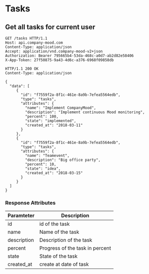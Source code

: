 # Tasks

## Get all tasks for current user

```http
GET /tasks HTTP/1.1
Host: api.company-mood.com
Content-Type: application/json
Accept: application/vnd.company-mood-v2+json
Authorization: Bearer 795665b4-53da-468c-a0d7-ab2d82e58406
X-App-Token: 27f50875-9a43-4d6c-a376-6968f09858db
```

```http
HTTP/1.1 200 OK
Content-Type: application/json

{
  "data": [
     {
       "id": "f7559f2a-8f1c-461e-8a9b-7efea5564edb",
       "type": "tasks",
       "attributes": {
         "name": "Implement CompanyMood",
         "description": "Implement continuous Mood monitoring",
         "percent": 100,
         "state": "implemented",
         "created_at": "2018-03-11"
       }
     },
     {
       "id": "f7559f2a-8f1c-461e-8a9b-7efea5564edb",
       "type": "tasks",
       "attributes": {
         "name": "Teamevent",
         "description": "Big office party",
         "percent": 10,
         "state": "idea",
         "created_at": "2018-03-15"
       }
     }
  ]
}
```

### Response Attributes

Paramteter       | Description
-----------------|------------
id               | id of the task
name             | Name of the task
description      | Description of the task
percent          | Progress of the task in percent
state            | State of the task
created_at       | create at date of task
